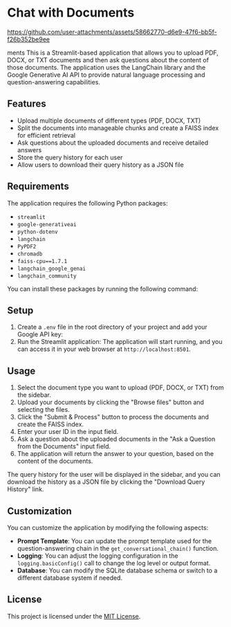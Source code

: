 # Chat with Documents

https://github.com/user-attachments/assets/58662770-d6e9-47f6-bb5f-f26b352be9ee

ments
This is a Streamlit-based application that allows you to upload PDF, DOCX, or TXT documents and then ask questions about the content of those documents. The application uses the LangChain library and the Google Generative AI API to provide natural language processing and question-answering capabilities.

## Features

- Upload multiple documents of different types (PDF, DOCX, TXT)
- Split the documents into manageable chunks and create a FAISS index for efficient retrieval
- Ask questions about the uploaded documents and receive detailed answers
- Store the query history for each user
- Allow users to download their query history as a JSON file

## Requirements

The application requires the following Python packages:

- `streamlit`
- `google-generativeai`
- `python-dotenv`
- `langchain`
- `PyPDF2`
- `chromadb`
- `faiss-cpu==1.7.1`
- `langchain_google_genai`
- `langchain_community`

You can install these packages by running the following command:
## Setup

1. Create a `.env` file in the root directory of your project and add your Google API key:
2. Run the Streamlit application:
The application will start running, and you can access it in your web browser at `http://localhost:8501`.

## Usage

1. Select the document type you want to upload (PDF, DOCX, or TXT) from the sidebar.
2. Upload your documents by clicking the "Browse files" button and selecting the files.
3. Click the "Submit & Process" button to process the documents and create the FAISS index.
4. Enter your user ID in the input field.
5. Ask a question about the uploaded documents in the "Ask a Question from the Documents" input field.
6. The application will return the answer to your question, based on the content of the documents.

The query history for the user will be displayed in the sidebar, and you can download the history as a JSON file by clicking the "Download Query History" link.

## Customization

You can customize the application by modifying the following aspects:

- **Prompt Template**: You can update the prompt template used for the question-answering chain in the `get_conversational_chain()` function.
- **Logging**: You can adjust the logging configuration in the `logging.basicConfig()` call to change the log level or output format.
- **Database**: You can modify the SQLite database schema or switch to a different database system if needed.

## License

This project is licensed under the [MIT License](LICENSE).

